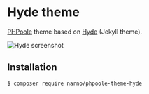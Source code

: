# Hyde theme

[PHPoole](http://phpoole.org) theme based on [Hyde](https://github.com/poole/hyde) (Jekyll theme).

![Hyde screenshot](https://f.cloud.github.com/assets/98681/1831228/42af6c6a-7384-11e3-98fb-e0b923ee0468.png)

## Installation

```
$ composer require narno/phpoole-theme-hyde
```
